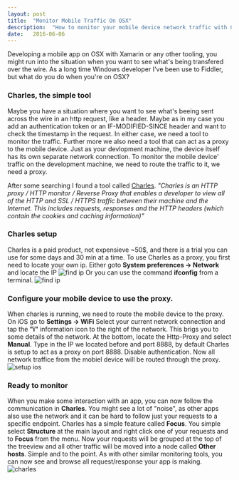 ```yaml
---
layout: post
title:  "Monitor Mobile Traffic On OSX"
description:  "How to monitor your mobile device network traffic with Charles on OSX"
date:   2016-06-06
---
```


<p class="intro">
<span class="dropcap">D</span>eveloping a mobile app on OSX with Xamarin or any other tooling, you might run into the situation when you want to see what's being transfered over the wire. As a long time Windows developer I've been use to Fiddler, but what do you do when you're on OSX? 
</p>

### Charles, the simple tool
Maybe you have a situation where you want to see what's beeing sent across the wire in an http request, like a header. Maybe as in my case you add an authentication token or an IF-MODIFIED-SINCE header and want to check the timestamp in the request. In either case, we need a tool to monitor the traffic. Further more we also need a tool that can act as a proxy to the mobile device. Just as your devlopment machine, the device itself has its own separate network connection. To monitor the mobile device' traffic on the development machine, we need to route the traffic to it, we need a proxy.

After some searching I found a tool called [Charles](https://www.charlesproxy.com/). 
_"Charles is an HTTP proxy / HTTP monitor / Reverse Proxy that enables a developer to view all of the HTTP and SSL / HTTPS traffic between their machine and the Internet. This includes requests, responses and the HTTP headers (which contain the cookies and caching information)"_

### Charles setup
Charles is a paid product, not expensieve ~50$, and there is a trial you can use for some days and 30 min at a time.
To use Charles as a proxy, you first need to locate your own ip. Either goto __System preferences -> Network__ and locate the IP
<img src="{{ '/assets/img/webproxy/systemnetwork.png' | prepend: site.baseurl }}"   alt="find ip">
Or you can use the command __ifconfig__ from a terminal. 
<img src="{{ '/assets/img/webproxy/ifconfig.png' | prepend: site.baseurl }}"   alt="find ip">

### Configure your mobile device to use the proxy.
When charles is running, we need to route the mobile device to the proxy. On iOS go to __Settings -> WiFi__ Select your current network connection and tap the __"i"__ information icon to the right of the network. This brigs you to some details of the network. At the bottom, locate the Http-Proxy and select __Manual__. Type in the IP we located before and port 8888, by default Charles is setup to act as a proxy on port 8888. Disable authentication. Now all network traffice from the mobiel device will be routed through the proxy.
<img src="{{ '/assets/img/webproxy/ios.png' | prepend: site.baseurl }}"   alt="setup ios">

### Ready to monitor
When you make some interaction with an app, you can now follow the communication in __Charles__. You might see a lot of "noise", as other apps also use the network and it can be hard to follow just your requests to a specific endpoint. Charles has a simple feature called __Focus__. You simple select __Structure__ at the main layout and right click one of your requests and to __Focus__ from the menu. Now your requests will be grouped at the top of the treeview and all other traffic will be moved into a node called __Other hosts__. Simple and to the point. As with other similar monitoring tools, you can now see and browse all request/response your app is making.
<img src="{{ '/assets/img/webproxy/charles.png' | prepend: site.baseurl }}"   alt="charles">

